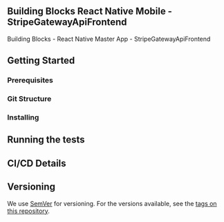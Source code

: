 ## Building Blocks React Native Mobile -  StripeGatewayApiFrontend

Building Blocks - React Native Master App - StripeGatewayApiFrontend

## Getting Started

### Prerequisites

### Git Structure

### Installing

## Running the tests

## CI/CD Details

## Versioning

We use [SemVer](http://semver.org/) for versioning. For the versions available, see the [tags on this repository](https://github.com/your/project/tags).